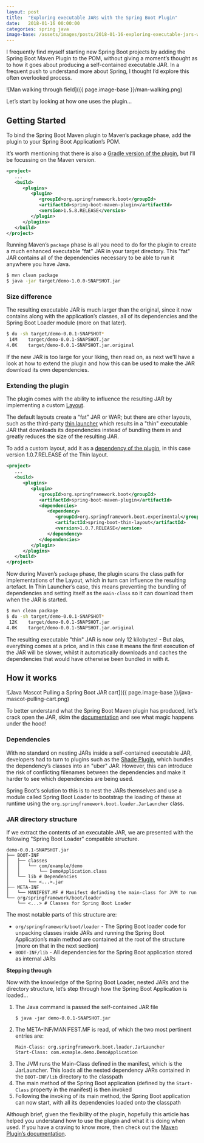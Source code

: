 ```yaml
---
layout: post
title:  "Exploring executable JARs with the Spring Boot Plugin"
date:   2018-01-16 00:00:00
categories: spring java
image-base: /assets/images/posts/2018-01-16-exploring-executable-jars-with-spring-boot-plugin
---
```


I frequently find myself starting new Spring Boot projects by adding the Spring Boot Maven Plugin to the POM, without giving a moment’s thought as to how it goes about producing a self-contained executable JAR. In a frequent push to understand more about Spring, I thought I’d explore this often overlooked process.

![Man walking through field]({{ page.image-base }}/man-walking.png)

Let’s start by looking at how one uses the plugin…

## Getting Started

To bind the Spring Boot Maven plugin to Maven’s package phase, add the plugin to your Spring Boot Application’s POM.

It’s worth mentioning that there is also a [Gradle version of the plugin](https://docs.spring.io/spring-boot/docs/current/reference/html/build-tool-plugins-gradle-plugin.html), but I’ll be focussing on the Maven version.

```xml
<project>
   ...
   <build>
      <plugins>
         <plugin>
            <groupId>org.springframework.boot</groupId>
            <artifactId>spring-boot-maven-plugin</artifactId>
            <version>1.5.8.RELEASE</version>
         </plugin>
      </plugins>
   </build>
</project>
```

Running Maven’s `package` phase is all you need to do for the plugin to create a much enhanced executable "fat" JAR in your target directory. This "fat" JAR contains all of the dependencies necessary to be able to run it anywhere you have Java.

```bash
$ mvn clean package
$ java -jar target/demo-1.0.0-SNAPSHOT.jar
```

### Size difference

The resulting executable JAR is much larger than the original, since it now contains along with the application’s classes, all of its dependencies and the Spring Boot Loader module (more on that later).

```bash
$ du -sh target/demo-0.0.1-SNAPSHOT*
 14M    target/demo-0.0.1-SNAPSHOT.jar
4.0K    target/demo-0.0.1-SNAPSHOT.jar.original
```

If the new JAR is too large for your liking, then read on, as next we'll have a look at how to extend the plugin and how this can be used to make the JAR download its own dependencies.

### Extending the plugin

The plugin comes with the ability to influence the resulting JAR by implementing a custom [Layout](https://docs.spring.io/spring-boot/docs/current/maven-plugin/examples/custom-layout.html).

The default layouts create a “fat” JAR or WAR; but there are other layouts, such as the third-party [thin launcher](https://github.com/dsyer/spring-boot-thin-launcher) which results in a "thin" executable JAR that downloads its dependencies instead of bundling them in and greatly reduces the size of the resulting JAR.

To add a custom layout, add it as a [dependency of the plugin](https://maven.apache.org/guides/mini/guide-configuring-plugins.html#Using_the_dependencies_Tag), in this case version 1.0.7.RELEASE of the Thin layout.

```xml
<project>
   ...
   <build>
      <plugins>
         <plugin>
            <groupId>org.springframework.boot</groupId>
            <artifactId>spring-boot-maven-plugin</artifactId>
            <dependencies>
               <dependency>
                  <groupId>org.springframework.boot.experimental</groupId>
                  <artifactId>spring-boot-thin-layout</artifactId>
                  <version>1.0.7.RELEASE</version>
               </dependency>
            </dependencies>
         </plugin>
      </plugins>
   </build>
</project>
```

Now during Maven’s `package` phase, the plugin scans the class path for implementations of the Layout, which in turn can influence the resulting artefact. In Thin Launcher’s case, this means preventing the bundling of dependencies and setting itself as the `main-class` so it can download them when the JAR is started.

```bash
$ mvn clean package
$ du -sh target/demo-0.0.1-SNAPSHOT*
 12K    target/demo-0.0.1-SNAPSHOT.jar
4.0K    target/demo-0.0.1-SNAPSHOT.jar.original
```

The resulting executable "thin" JAR is now only 12 kilobytes! - But alas, everything comes at a price, and in this case it means the first execution of the JAR will be slower, whilst it automatically downloads and caches the dependencies that would have otherwise been bundled in with it.

## How it works

![Java Mascot Pulling a Spring Boot JAR cart]({{ page.image-base }}/java-mascot-pulling-cart.png)

To better understand what the Spring Boot Maven plugin has produced, let’s crack open the JAR, skim the [documentation](https://docs.spring.io/spring-boot/docs/current/reference/html/executable-jar.html) and see what magic happens under the hood!

### Dependencies

With no standard on nesting JARs inside a self-contained executable JAR, developers had to turn to plugins such as the [Shade Plugin](https://maven.apache.org/plugins/maven-shade-plugin/), which bundles the dependency’s classes into an "uber" JAR. However, this can introduce the risk of conflicting filenames between the dependencies and make it harder to see which dependencies are being used.

Spring Boot’s solution to this is to nest the JARs themselves and use a module called Spring Boot Loader to bootstrap the loading of these at runtime using the `org.springframework.boot.loader.JarLauncher` class.

### JAR directory structure

If we extract the contents of an executable JAR, we are presented with the following "Spring Boot Loader" compatible structure.


    demo-0.0.1-SNAPSHOT.jar
    ├── BOOT-INF
    │   ├── classes
    │   │   └── com/example/demo
    │   │       └── DemoApplication.class
    │   └── lib # Dependencies
    │       └── <...>.jar
    ├── META-INF
    │   └── MANIFEST.MF # Manifest definding the main-class for JVM to run
    └── org/springframework/boot/loader
        └── <...> # Classes for Spring Boot Loader

The most notable parts of this structure are:

- `org/springframework/boot/loader` - The Spring Boot loader code for unpacking classes inside JARs and running the Spring Boot Application’s main method are contained at the root of the structure (more on that in the next section)
- `BOOT-INF/lib`  - All dependencies for the Spring Boot application stored as internal JARs

**Stepping through**

Now with the knowledge of the Spring Boot Loader, nested JARs and the directory structure, let’s step through how the Spring Boot Application is loaded…

1. The Java command is passed the self-contained JAR file
   ```
   $ java -jar demo-0.0.1-SNAPSHOT.jar
   ```
2. The META-INF/MANIFEST.MF is read, of which the two most pertinent entries are:
    ```
    Main-Class: org.springframework.boot.loader.JarLauncher
    Start-Class: com.exmaple.demo.DemoApplication
    ```
3. The JVM runs the Main-Class defined in the manifest, which is the JarLauncher. This loads all the nested dependency JARs contained in the `BOOT-INF/lib` directory to the classpath
4. The main method of the Spring Boot application (defined by the `Start-Class` property in the manifest) is then invoked
5. Following the invoking of its main method, the Spring Boot application can now start, with all its dependencies loaded onto the classpath

Although brief, given the flexibility of the plugin, hopefully this article has helped you understand how to use the plugin and what it is doing when used. If you have a craving to know more, then check out the [Maven Plugin’s documentation](https://docs.spring.io/spring-boot/docs/1.5.9.RELEASE/maven-plugin/).
